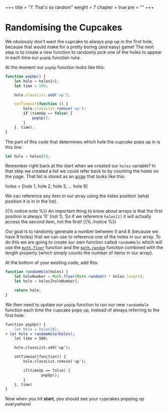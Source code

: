 +++
title = "7. That's so random"
weight = 7
chapter = true
pre = ""
+++

# Randomising the Cupcakes

We obviously don't want the cupcake to always pop up in the first hole, because that would make for a pretty boring (and easy) game! The next step is to create a new function to randomly pick one of the holes to appear in each time our `popUp` function runs.

At the moment our `popUp` function looks like this:

```js
function popUp() {
    let hole = holes[0];
    let time = 500;

    hole.classList.add('up');

    setTimeout(function () {
        hole.classList.remove('up');
        if (timeUp == false) {
            popUp();
        }
    }, time);
}
```

The part of this code that determines which hole the cupcake pops up in is this line:

```js
let hole = holes[0];
```

Remember right back at the start when we created our `holes` variable? In that step we created a list we could refer back to by counting the holes on the page. That list is stored as an [array](https://developer.mozilla.org/en-US/docs/Web/JavaScript/Reference/Global_Objects/Array) that looks like this:

holes = \[hole 1, hole 2, hole 3, ... hole 9]

We can reference any item in our array using the index position (what position it is in in the list).

{{% notice note %}}
An important thing to know about arrays is that the first position is always '0' (not 1). So if we reference `holes[1]` it will actually access the second item, not the first!
{{% /notice %}}

Our goal is to randomly generate a number between 0 and 8 (because we have 9 holes) that we can use to reference one of the holes in our array. To do this we are going to create our own function called `randomHole` which will use the [`math.floor`](https://developer.mozilla.org/en-US/docs/Web/JavaScript/Reference/Global_Objects/Math/floor) function and
the [`math.random`](https://developer.mozilla.org/en-US/docs/Web/JavaScript/Reference/Global_Objects/Math/random) function combined with the length property (which simply counts the number of items in our array).

At the bottom of your existing code, add this:

```js
function randomHole(holes) {
    let holeNumber = Math.floor(Math.random() * holes.length);
    let hole = holes[holeNumber];

    return hole;
}
```

We then need to update our `popUp` function to run our new `randomHole` function each time the cupcake pops up, instead of always referring to the first hole:

```diff
function popUp() {
-	let hole = holes[0];
+ let hole = randomHole(holes);
	let time = 500;

	hole.classList.add('up');

	setTimeout(function() {
		hole.classList.remove('up');

		if(timeUp == false) {
				popUp();
		}
	}, time)
}
```

Now when you hit **start**, you should see your cupcakes popping up everywhere!
